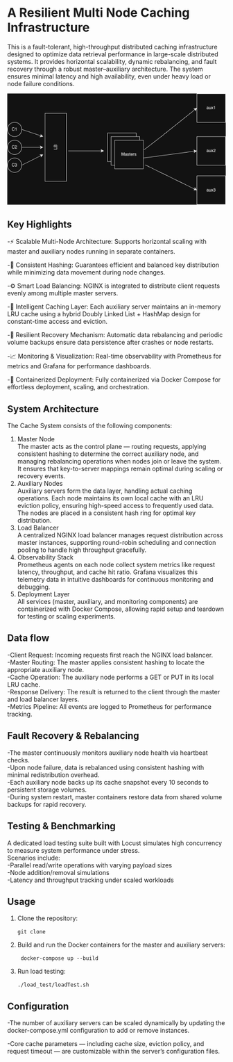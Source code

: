 
# A Resilient Multi Node Caching Infrastructure
This is a fault-tolerant, high-throughput distributed caching infrastructure designed to optimize data retrieval performance in large-scale distributed systems. It provides horizontal scalability, dynamic rebalancing, and fault recovery through a robust master–auxiliary architecture. The system ensures minimal latency and high availability, even under heavy load or node failure conditions.

![Architecture](distributed-cache.png)
## Key Highlights

-⚡ Scalable Multi-Node Architecture: Supports horizontal scaling with master and auxiliary nodes running in separate containers.

-🎯 Consistent Hashing: Guarantees efficient and balanced key distribution while minimizing data movement during node changes.

-⚙️ Smart Load Balancing: NGINX is integrated to distribute client requests evenly among multiple master servers.

-🧠 Intelligent Caching Layer: Each auxiliary server maintains an in-memory LRU cache using a hybrid Doubly Linked List + HashMap design for constant-time access and eviction.

-💾 Resilient Recovery Mechanism: Automatic data rebalancing and periodic volume backups ensure data persistence after crashes or node restarts.

-📈 Monitoring & Visualization: Real-time observability with Prometheus for metrics and Grafana for performance dashboards.

-🧰 Containerized Deployment: Fully containerized via Docker Compose for effortless deployment, scaling, and orchestration.


## System Architecture

The Cache System consists of the following components:

1. Master Node  
The master acts as the control plane — routing requests, applying consistent hashing to determine the correct auxiliary node, and managing rebalancing operations when nodes join or leave the system. It ensures that key-to-server mappings remain optimal during scaling or recovery events.
2. Auxiliary Nodes  
Auxiliary servers form the data layer, handling actual caching operations. Each node maintains its own local cache with an LRU eviction policy, ensuring high-speed access to frequently used data. The nodes are placed in a consistent hash ring for optimal key distribution.
3. Load Balancer  
A centralized NGINX load balancer manages request distribution across master instances, supporting round-robin scheduling and connection pooling to handle high throughput gracefully.
4. Observability Stack  
Prometheus agents on each node collect system metrics like request latency, throughput, and cache hit ratio. Grafana visualizes this telemetry data in intuitive dashboards for continuous monitoring and debugging.
5. Deployment Layer  
All services (master, auxiliary, and monitoring components) are containerized with Docker Compose, allowing rapid setup and teardown for testing or scaling experiments.



## Data flow

-Client Request: Incoming requests first reach the NGINX load balancer.  
-Master Routing: The master applies consistent hashing to locate the appropriate auxiliary node.  
-Cache Operation: The auxiliary node performs a GET or PUT in its local LRU cache.  
-Response Delivery: The result is returned to the client through the master and load balancer layers.  
-Metrics Pipeline: All events are logged to Prometheus for performance tracking.  

## Fault Recovery & Rebalancing
-The master continuously monitors auxiliary node health via heartbeat checks.  
-Upon node failure, data is rebalanced using consistent hashing with minimal redistribution overhead.  
-Each auxiliary node backs up its cache snapshot every 10 seconds to persistent storage volumes.  
-During system restart, master containers restore data from shared volume backups for rapid recovery.  


## Testing & Benchmarking
A dedicated load testing suite built with Locust simulates high concurrency to measure system performance under stress.  
Scenarios include:  
-Parallel read/write operations with varying payload sizes  
-Node addition/removal simulations  
-Latency and throughput tracking under scaled workloads  


## Usage

1. Clone the repository:
   ```
   git clone 
   ``` 
2. Build and run the Docker containers for the master and auxiliary servers:
   ```
    docker-compose up --build
   ```
3. Run load testing:
   ```
   ./load_test/loadTest.sh
   ```

## Configuration

-The number of auxiliary servers can be scaled dynamically by updating the docker-compose.yml configuration to add or remove instances.

-Core cache parameters — including cache size, eviction policy, and request timeout — are customizable within the server’s configuration files.

